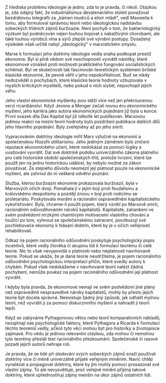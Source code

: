 Z hlediska problému ideologie je jedno, zda to je pravda, či nikoli. Otázkou je, zda údajný fakt, že industrialismus devatenáctého století považoval bezdrátovou telegrafii za „kámen mudrců a elixír mládí", vedl Maxwella k tomu, aby formuloval správnou teorii nebo ideologickou nadstavbu sobeckých třídních zájmů buržoazie. Není pochyb o tom, že bakteriologický výzkum byl podněcován nejen touhou bojovat s nakažlivými chorobami, ale také touhou výrobců vína a sýrů zlepšit své výrobní postupy. Dosažený výsledek však určitě nebyl „ideologický" v marxistickém smyslu.

Marxe k formulaci jeho doktríny ideologie vedla snaha podkopat prestiž ekonomie. Byl si plně vědom své neschopnosti vyvrátit námitky, které ekonomové vznášeli proti možnosti praktického fungování socialistických schémat. Byl ve skutečnosti tak fascinován teoretickým systémem britské klasické ekonomie, že pevně věřil v jeho nepokořitelnost. Buď se nikdy nedozvěděl o pochybách, které klasická teorie hodnoty vzbuzovala v myslích kritických myslitelů, nebo pokud o nich slyšel, nepochopil jejich váhu.

Jeho vlastní ekonomické myšlenky jsou stěží více než jen překroucenou verzí ricardiánství. Když Jevons a Menger začali novou éru ekonomického myšlení, jeho kariéra jako autora ekonomických pojednání již byla u konce. První svazek díla Das Kapital byl již několik let publikován. Marxovou jedinou reakcí na mezní teorii hodnoty bylo pozdržení publikace dalších dílů jeho hlavního pojednání. Byly zveřejněny až po jeho smrti.

Vypracováním doktríny ideologie mířil Marx výlučně na ekonomii a společenskou filozofii utilitarismu. Jeho jediným záměrem bylo zničení reputace ekonomického učení, které nedokázal za pomoci logiky a uvažování vyvrátit. Dal své doktríně podobu univerzálního zákona platného pro celé historické období společenských tříd, protože tvrzení, které lze použít jen na jednu historickou událost, by nebylo možné za zákon považovat. Ze stejného důvodu neomezil její platnost pouze na ekonomické myšlení, ale zahrnul do ní veškerá odvětví poznání.

Služba, kterou buržoazní ekonomie prokazovala buržoazii, byla v Marxových očích dvojí. Pomáhala jí v jejím boji proti feudalismu a královskému despotismu a později znovu v boji proti rodícímu se proletariátu. Poskytovala morální a racionální ospravedlnění kapitalistického vykořisťování. Byla, chceme-li použít pojem, který vznikl po Marxově smrti, racionálním odůvodňováním nároků kapitalistů. Kapitalisté, zahanbeni ve svém podvědomí mrzkými chamtivými motivacemi vlastního chování a toužící po tom, vyhnout se společenskému zatracení, povzbuzují své pochlebovače ekonomy k hlásání doktrín, které by je v očích veřejnosti rehabilitovali.

Odkaz na pojem racionálního odůvodnění poskytuje psychologický popis incentivů, které vedly člověka či skupinu lidí k formulaci teorému či celé teorie. Nic to však nevypovídá o platnosti nebo neplatnosti navrhované teorie. Pokud se ukáže, že je daná teorie neudržitelná, je pojem racionálního odůvodnění psychologickou interpretací příčin, které svedly autory k chybám. Pokud však nedokážeme v navrhované teorii nalézt žádná pochybení, nemůže poukaz na pojem racionálního odůvodnění její platnost vyvrátit.

I kdyby byla pravda, že ekonomové nemají ve svém podvědomí jiné plány než ospravedlnit nespravedlivé nároky kapitalistů, mohly by přesto jejich teorie být docela správné. Neexistuje žádný jiný způsob, jak odhalit mylnou teorii, než vyvrátit ji za pomoci diskurzivního myšlení a nahradit ji teorií lepší.

Když se zabýváme Pythagorovou větou nebo teorií komparativních nákladů, nezajímají nás psychologické faktory, které Pythagora a Ricarda k formulaci těchto teorémů vedly, ačkoli tyto věci mohou být pro historiky a životopisce zajímavé. Pro vědu je jedinou relevantní otázkou, zda mohou či nemohou tyto teorémy přestát test racionálního přezkoumání. Společenské či rasové pozadí jejich autorů nehraje roli.

Je pravda, že se lidé při sledování svých sobeckých zájmů snaží používat doktríny více či méně univerzálně přijaté veřejným míněním. Navíc chtějí vynalézat a propagovat doktríny, které by jim mohly pomoci prosazovat své vlastní zájmy. To ale nevysvětluje, proč veřejné mínění přijímá takové doktríny, které upřednostňují zájmy menšin na úkor zájmů ostatních lidí.
